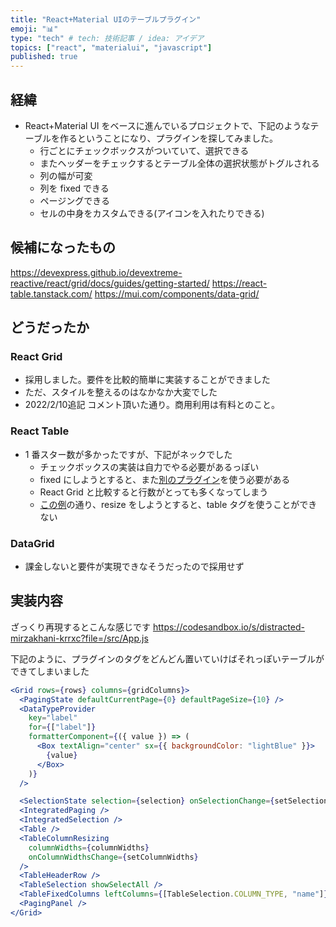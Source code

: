 ```yaml
---
title: "React+Material UIのテーブルプラグイン"
emoji: "📊"
type: "tech" # tech: 技術記事 / idea: アイデア
topics: ["react", "materialui", "javascript"]
published: true
---
```


## 経緯

- React+Material UI をベースに進んでいるプロジェクトで、下記のようなテーブルを作るということになり、プラグインを探してみました。
  - 行ごとにチェックボックスがついていて、選択できる
  - またヘッダーをチェックするとテーブル全体の選択状態がトグルされる
  - 列の幅が可変
  - 列を fixed できる
  - ページングできる
  - セルの中身をカスタムできる(アイコンを入れたりできる)

## 候補になったもの

https://devexpress.github.io/devextreme-reactive/react/grid/docs/guides/getting-started/
https://react-table.tanstack.com/
https://mui.com/components/data-grid/

## どうだったか

### React Grid

- 採用しました。要件を比較的簡単に実装することができました
- ただ、スタイルを整えるのはなかなか大変でした
- 2022/2/10追記 コメント頂いた通り。商用利用は有料とのこと。

### React Table

- 1 番スター数が多かったですが、下記がネックでした
  - チェックボックスの実装は自力でやる必要があるっぽい
  - fixed にしようとすると、また[別のプラグイン](https://github.com/GuillaumeJasmin/react-table-hoc-fixed-columns)を使う必要がある
  - React Grid と比較すると行数がとっても多くなってしまう
  - [この例](https://codesandbox.io/s/github/tannerlinsley/react-table/tree/master/examples/column-resizing)の通り、resize をしようとすると、table タグを使うことができない

### DataGrid

- 課金しないと要件が実現できなそうだったので採用せず

## 実装内容

ざっくり再現するとこんな感じです
https://codesandbox.io/s/distracted-mirzakhani-krrxc?file=/src/App.js

下記のように、プラグインのタグをどんどん置いていけばそれっぽいテーブルができてしまいました

```jsx
<Grid rows={rows} columns={gridColumns}>
  <PagingState defaultCurrentPage={0} defaultPageSize={10} />
  <DataTypeProvider
    key="label"
    for={["label"]}
    formatterComponent={({ value }) => (
      <Box textAlign="center" sx={{ backgroundColor: "lightBlue" }}>
        {value}
      </Box>
    )}
  />

  <SelectionState selection={selection} onSelectionChange={setSelection} />
  <IntegratedPaging />
  <IntegratedSelection />
  <Table />
  <TableColumnResizing
    columnWidths={columnWidths}
    onColumnWidthsChange={setColumnWidths}
  />
  <TableHeaderRow />
  <TableSelection showSelectAll />
  <TableFixedColumns leftColumns={[TableSelection.COLUMN_TYPE, "name"]} />
  <PagingPanel />
</Grid>
```
